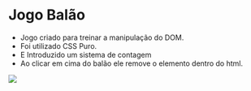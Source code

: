 # Jogo Balão
- Jogo criado para treinar a manipulação do DOM.
- Foi utilizado CSS Puro.
- E Introduzido um sistema de contagem
- Ao clicar em cima do balão ele remove o elemento dentro do html.

<img src="https://i.imgur.com/YQYsAgU.png"></img>
